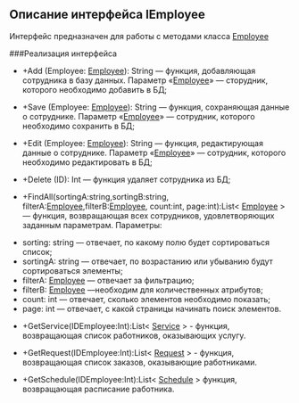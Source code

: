 ## Описание интерфейса IEmployee

Интерфейс предназначен для работы с методами класса [Employee](Employee.md)

###Реализация интерфейса

- +Add (Employee: [Employee](Employee.md)): String — функция, добавляющая сотрудника в базу данных. Параметр «[Employee](Employee.md)» — сторудник, которого необходимо добавить в БД;

- +Save (Employee: [Employee](Employee.md)): String — функция, сохраняющая данные о сотруднике. Параметр «[Employee](Employee.md)» — сотрудник, которого необходимо сохранить в БД;

- +Edit (Employee: [Employee](Employee.md)): String — функция, редактирующая данные о сотруднике. Параметр «[Employee](Employee.md)» — сотрудник, которого необходимо редактировать в БД;

- +Delete (ID): Int — функция удаляет сотрудника из БД;

- +FindAll(sortingA:string,sortingB:string, filterA:[Employee](Employee.md),filterB:[Employee](Employee.md), count:int, page:int):List< [Employee](Employee.md) >— функция, возвращающая всех сотрудников, удовлетворяющих заданным параметрам. 
Параметры:
+ sorting: string — отвечает, по какому полю будет сортироваться список;
+ sortingА: string — отвечает, по возрастанию или убыванию будут сортироваться элементы;
+ filterA: [Employee](Employee.md) — отвечает за фильтрацию;
+ filterB: [Employee](Employee.md) —необходим для количественных атрибутов;
+ count: int — отвечает, сколько элементов необходимо показать;
+ page: int — отвечает, с какой страницы начинать поиск элементов.

- +GetService(IDEmployee:Int):List< [Service](Service) > - функция, возвращающая список работников, оказывающих услугу.

- +GetRequest(IDEmployee:Int):List< [Request](Request.md) > - функция, возвращающая список заказов, оказывающие работниками.

- +GetSchedule(IDEmployee:Int):List< [Schedule](Schedule.md) > функция, возвращающая расписание работника.